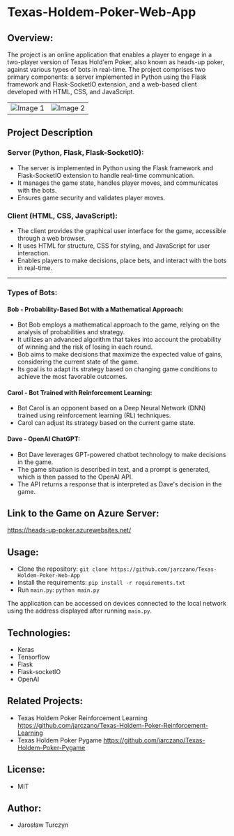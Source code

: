 # Texas-Holdem-Poker-Web-App

## Overview:
The project is an online application that enables a player to engage in a two-player version of Texas Hold'em Poker, also known as heads-up poker, against various types of bots in real-time. The project comprises two primary components: a server implemented in Python using the Flask framework and Flask-SocketIO extension, and a web-based client developed with HTML, CSS, and JavaScript.

<table>
    <td><img src="https://github.com/jarczano/Texas-Holdem-Poker-Web-App/assets/107764304/255d54ed-fca7-48c4-b082-7deae1cd3904" alt="Image 1"></td>
    <td><img src="https://github.com/jarczano/Texas-Holdem-Poker-Web-App/assets/107764304/824ed990-d39f-49ed-9e81-a5d5dfa1443c" alt="Image 2"></td>
</table>

## Project Description
### Server (Python, Flask, Flask-SocketIO):

- The server is implemented in Python using the Flask framework and Flask-SocketIO extension to handle real-time communication.
- It manages the game state, handles player moves, and communicates with the bots.
- Ensures game security and validates player moves.

### Client (HTML, CSS, JavaScript):

- The client provides the graphical user interface for the game, accessible through a web browser.
- It uses HTML for structure, CSS for styling, and JavaScript for user interaction.
- Enables players to make decisions, place bets, and interact with the bots in real-time.

---
### Types of Bots:

#### Bob - Probability-Based Bot with a Mathematical Approach:

- Bot Bob employs a mathematical approach to the game, relying on the analysis of probabilities and strategy.
- It utilizes an advanced algorithm that takes into account the probability of winning and the risk of losing in each round.
- Bob aims to make decisions that maximize the expected value of gains, considering the current state of the game.
- Its goal is to adapt its strategy based on changing game conditions to achieve the most favorable outcomes.

#### Carol - Bot Trained with Reinforcement Learning:

- Bot Carol is an opponent based on a Deep Neural Network (DNN) trained using reinforcement learning (RL) techniques.
- Carol can adjust its strategy based on the current game state.

#### Dave - OpenAI ChatGPT:

- Bot Dave leverages GPT-powered chatbot technology to make decisions in the game.
- The game situation is described in text, and a prompt is generated, which is then passed to the OpenAI API.
- The API returns a response that is interpreted as Dave's decision in the game.

## Link to the Game on Azure Server:

https://heads-up-poker.azurewebsites.net/

## Usage:

- Clone the repository: `git clone https://github.com/jarczano/Texas-Holdem-Poker-Web-App`
- Install the requirements: `pip install -r requirements.txt`
- Run `main.py`: `python main.py`

The application can be accessed on devices connected to the local network using the address displayed after running `main.py`.  

## Technologies:
- Keras
- Tensorflow
- Flask
- Flask-socketIO
- OpenAI

## Related Projects:
- Texas Holdem Poker Reinforcement Learning https://github.com/jarczano/Texas-Holdem-Poker-Reinforcement-Learning
- Texas Holdem Poker Pygame https://github.com/jarczano/Texas-Holdem-Poker-Pygame
  
## License:
- MIT

## Author:
- Jarosław Turczyn
